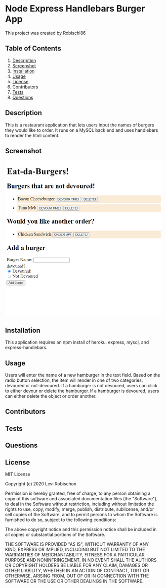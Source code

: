 # Node Express Handlebars Burger App
This project was created by Robischl86
## Table of Contents
1. [Description](#description) 
 2. [Screenshot](#screenshot) 
 3. [Installation](#installation) 
 4. [Usage](#usage) 
 5. [License](#license) 
 6. [Contributors](#contributors) 
 7. [Tests](#tests) 
 8. [Questions](#questions) 
## Description
This is a restaurant application that lets users input the names of burgers they would like to order. It runs on a MySQL back end and uses handlebars to render the html content.
## Screenshot
![Screenshot](screenshot.png?raw=true) 
## Installation
This application requires an npm install of heroku, express, mysql, and express-handlebars.
## Usage
Users will enter the name of a new hamburger in the text field. Based on the radio button selection, the item will render in one of two categories: devoured or not-devoured. If a hamburger is not devoured, users can click to either devour or delete the hamburger. If a hamburger is devoured, users can either delete the object or order another.
## Contributors

## Tests

## Questions
## License
MIT License

Copyright (c) 2020 Levi Robischon

Permission is hereby granted, free of charge, to any person obtaining a copy
of this software and associated documentation files (the "Software"), to deal
in the Software without restriction, including without limitation the rights
to use, copy, modify, merge, publish, distribute, sublicense, and/or sell
copies of the Software, and to permit persons to whom the Software is
furnished to do so, subject to the following conditions:

The above copyright notice and this permission notice shall be included in all
copies or substantial portions of the Software.

THE SOFTWARE IS PROVIDED "AS IS", WITHOUT WARRANTY OF ANY KIND, EXPRESS OR
IMPLIED, INCLUDING BUT NOT LIMITED TO THE WARRANTIES OF MERCHANTABILITY,
FITNESS FOR A PARTICULAR PURPOSE AND NONINFRINGEMENT. IN NO EVENT SHALL THE
AUTHORS OR COPYRIGHT HOLDERS BE LIABLE FOR ANY CLAIM, DAMAGES OR OTHER
LIABILITY, WHETHER IN AN ACTION OF CONTRACT, TORT OR OTHERWISE, ARISING FROM,
OUT OF OR IN CONNECTION WITH THE SOFTWARE OR THE USE OR OTHER DEALINGS IN THE
SOFTWARE.
